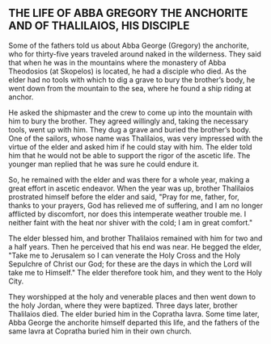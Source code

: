 ## THE LIFE OF ABBA GREGORY THE ANCHORITE AND OF THALILAIOS, HIS DISCIPLE

Some of the fathers told us about Abba George (Gregory) the anchorite, who for thirty-five years traveled around naked in the wilderness. They said that when he was in the mountains where the monastery of Abba Theodosios (at Skopelos) is located, he had a disciple who died. As the elder had no tools with which to dig a grave to bury the brother’s body, he went down from the mountain to the sea, where he found a ship riding at anchor. 

He asked the shipmaster and the crew to come up into the mountain with him to bury the brother. They agreed willingly and, taking the necessary tools, went up with him. They dug a grave and buried the brother’s body. One of the sailors, whose name was Thalilaios, was very impressed with the virtue of the elder and asked him if he could stay with him. The elder told him that he would not be able to support the rigor of the ascetic life. The younger man replied that he was sure he could endure it. 

So, he remained with the elder and was there for a whole year, making a great effort in ascetic endeavor. When the year was up, brother Thalilaios prostrated himself before the elder and said, "Pray for me, father, for, thanks to your prayers, God has relieved me of suffering, and I am no longer afflicted by discomfort, nor does this intemperate weather trouble me. I neither faint with the heat nor shiver with the cold; I am in great comfort." 

The elder blessed him, and brother Thalilaios remained with him for two and a half years. Then he perceived that his end was near. He begged the elder, "Take me to Jerusalem so I can venerate the Holy Cross and the Holy Sepulchre of Christ our God; for these are the days in which the Lord will take me to Himself." The elder therefore took him, and they went to the Holy City. 

They worshipped at the holy and venerable places and then went down to the holy Jordan, where they were baptized. Three days later, brother Thalilaios died. The elder buried him in the Copratha lavra. Some time later, Abba George the anchorite himself departed this life, and the fathers of the same lavra at Copratha buried him in their own church.

